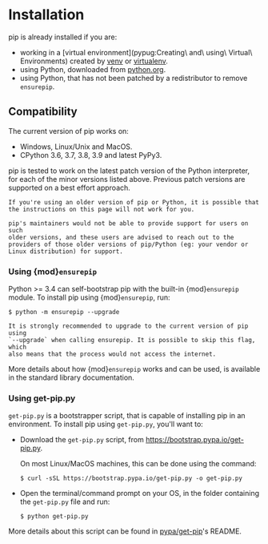 # Installation

pip is already installed if you are:

- working in a
  [virtual environment](pypug:Creating\ and\ using\ Virtual\ Environments)
  created by [venv](pypug:venv) or [virtualenv](pypug:virtualenv).
- using Python, downloaded from [python.org](https://www.python.org).
- using Python, that has not been patched by a redistributor to remove
  `ensurepip`.

## Compatibility

The current version of pip works on:

- Windows, Linux/Unix and MacOS.
- CPython 3.6, 3.7, 3.8, 3.9 and latest PyPy3.

pip is tested to work on the latest patch version of the Python interpreter,
for each of the minor versions listed above. Previous patch versions are
supported on a best effort approach.

```{note}
If you're using an older version of pip or Python, it is possible that
the instructions on this page will not work for you.

pip's maintainers would not be able to provide support for users on such
older versions, and these users are advised to reach out to the
providers of those older versions of pip/Python (eg: your vendor or
Linux distribution) for support.
```

### Using {mod}`ensurepip`

Python >= 3.4 can self-bootstrap pip with the built-in {mod}`ensurepip` module.
To install pip using {mod}`ensurepip`, run:

```{pip-cli}
$ python -m ensurepip --upgrade
```

```{note}
It is strongly recommended to upgrade to the current version of pip using
`--upgrade` when calling ensurepip. It is possible to skip this flag, which
also means that the process would not access the internet.
```

More details about how {mod}`ensurepip` works and can be used, is available in
the standard library documentation.

### Using get-pip.py

`get-pip.py` is a bootstrapper script, that is capable of installing pip in an
environment. To install pip using `get-pip.py`, you'll want to:

- Download the `get-pip.py` script, from <https://bootstrap.pypa.io/get-pip.py>.

  On most Linux/MacOS machines, this can be done using the command:

  ```
  $ curl -sSL https://bootstrap.pypa.io/get-pip.py -o get-pip.py
  ```

- Open the terminal/command prompt on your OS, in the folder containing the
  `get-pip.py` file and run:

  ```{pip-cli}
  $ python get-pip.py
  ```

More details about this script can be found in [pypa/get-pip]'s README.

[pypa/get-pip]: https://github.com/pypa/get-pip
